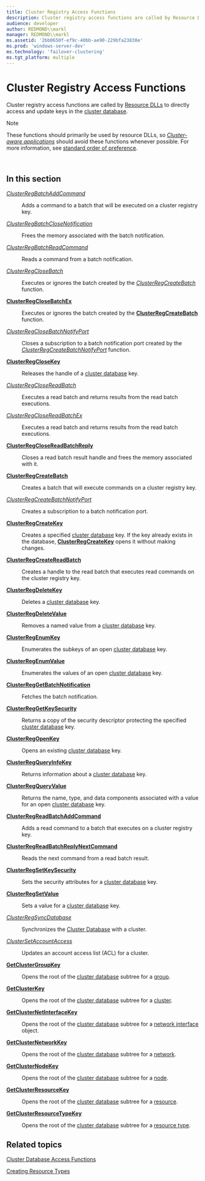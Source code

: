 ```yaml
---
title: Cluster Registry Access Functions
description: Cluster registry access functions are called by Resource DLLs to directly access and update keys in the cluster database.
audience: developer
author: REDMOND\\markl
manager: REDMOND\\markl
ms.assetid: '2bb0650f-ef9c-40bb-ae90-229bfa23838e'
ms.prod: 'windows-server-dev'
ms.technology: 'failover-clustering'
ms.tgt_platform: multiple
---
```


# Cluster Registry Access Functions

Cluster registry access functions are called by [Resource DLLs](resource-dlls.md) to directly access and update keys in the [cluster database](cluster-database.md).

> [!Note]  
> These functions should primarily be used by resource DLLs, so [*Cluster-aware applications*](c-gly.md#-wolf-cluster-aware-application-gly) should avoid these functions whenever possible. For more information, see [standard order of preference](standard-order-of-preference.md).

 

## In this section

<dl> <dt>

[*ClusterRegBatchAddCommand*](clusterregbatchaddcommand.md)
</dt> <dd>

Adds a command to a batch that will be executed on a cluster registry key.

</dd> <dt>

[*ClusterRegBatchCloseNotification*](clusterregbatchclosenotification.md)
</dt> <dd>

Frees the memory associated with the batch notification.

</dd> <dt>

[*ClusterRegBatchReadCommand*](clusterregbatchreadcommand.md)
</dt> <dd>

Reads a command from a batch notification.

</dd> <dt>

[*ClusterRegCloseBatch*](clusterregclosebatch.md)
</dt> <dd>

Executes or ignores the batch created by the [*ClusterRegCreateBatch*](clusterregcreatebatch.md) function.

</dd> <dt>

[**ClusterRegCloseBatchEx**](clusterregclosebatchex.md)
</dt> <dd>

Executes or ignores the batch created by the [**ClusterRegCreateBatch**](clusterregcreatebatch.md) function.

</dd> <dt>

[*ClusterRegCloseBatchNotifyPort*](clusterregclosebatchnotifyport.md)
</dt> <dd>

Closes a subscription to a batch notification port created by the [*ClusterRegCreateBatchNotifyPort*](clusterregcreatebatchnotifyport.md) function.

</dd> <dt>

[**ClusterRegCloseKey**](clusterregclosekey.md)
</dt> <dd>

Releases the handle of a [cluster database](cluster-database.md) key.

</dd> <dt>

[*ClusterRegCloseReadBatch*](clusterregclosereadbatch.md)
</dt> <dd>

Executes a read batch and returns results from the read batch executions.

</dd> <dt>

[*ClusterRegCloseReadBatchEx*](clusterregclosereadbatchex.md)
</dt> <dd>

Executes a read batch and returns results from the read batch executions.

</dd> <dt>

[**ClusterRegCloseReadBatchReply**](clusterregclosereadbatchreply.md)
</dt> <dd>

Closes a read batch result handle and frees the memory associated with it.

</dd> <dt>

[**ClusterRegCreateBatch**](clusterregcreatebatch.md)
</dt> <dd>

Creates a batch that will execute commands on a cluster registry key.

</dd> <dt>

[*ClusterRegCreateBatchNotifyPort*](clusterregcreatebatchnotifyport.md)
</dt> <dd>

Creates a subscription to a batch notification port.

</dd> <dt>

[**ClusterRegCreateKey**](clusterregcreatekey.md)
</dt> <dd>

Creates a specified [cluster database](cluster-database.md) key. If the key already exists in the database, [**ClusterRegCreateKey**](clusterregcreatekey.md) opens it without making changes.

</dd> <dt>

[**ClusterRegCreateReadBatch**](clusterregcreatereadbatch.md)
</dt> <dd>

Creates a handle to the read batch that executes read commands on the cluster registry key.

</dd> <dt>

[**ClusterRegDeleteKey**](clusterregdeletekey.md)
</dt> <dd>

Deletes a [cluster database](cluster-database.md) key.

</dd> <dt>

[**ClusterRegDeleteValue**](clusterregdeletevalue.md)
</dt> <dd>

Removes a named value from a [cluster database](cluster-database.md) key.

</dd> <dt>

[**ClusterRegEnumKey**](clusterregenumkey.md)
</dt> <dd>

Enumerates the subkeys of an open [cluster database](cluster-database.md) key.

</dd> <dt>

[**ClusterRegEnumValue**](clusterregenumvalue.md)
</dt> <dd>

Enumerates the values of an open [cluster database](cluster-database.md) key.

</dd> <dt>

[**ClusterRegGetBatchNotification**](clusterreggetbatchnotification.md)
</dt> <dd>

Fetches the batch notification.

</dd> <dt>

[**ClusterRegGetKeySecurity**](clusterreggetkeysecurity.md)
</dt> <dd>

Returns a copy of the security descriptor protecting the specified [cluster database](cluster-database.md) key.

</dd> <dt>

[**ClusterRegOpenKey**](clusterregopenkey.md)
</dt> <dd>

Opens an existing [cluster database](cluster-database.md) key.

</dd> <dt>

[**ClusterRegQueryInfoKey**](clusterregqueryinfokey.md)
</dt> <dd>

Returns information about a [cluster database](cluster-database.md) key.

</dd> <dt>

[**ClusterRegQueryValue**](clusterregqueryvalue.md)
</dt> <dd>

Returns the name, type, and data components associated with a value for an open [cluster database](cluster-database.md) key.

</dd> <dt>

[**ClusterRegReadBatchAddCommand**](clusterregreadbatchaddcommand.md)
</dt> <dd>

Adds a read command to a batch that executes on a cluster registry key.

</dd> <dt>

[**ClusterRegReadBatchReplyNextCommand**](clusterregreadbatchreplynextcommand.md)
</dt> <dd>

Reads the next command from a read batch result.

</dd> <dt>

[**ClusterRegSetKeySecurity**](clusterregsetkeysecurity.md)
</dt> <dd>

Sets the security attributes for a [cluster database](cluster-database.md) key.

</dd> <dt>

[**ClusterRegSetValue**](clusterregsetvalue.md)
</dt> <dd>

Sets a value for a [cluster database](cluster-database.md) key.

</dd> <dt>

[*ClusterRegSyncDatabase*](clusterregsyncdatabase.md)
</dt> <dd>

Synchronizes the [Cluster Database](cluster-database.md) with a cluster.

</dd> <dt>

[*ClusterSetAccountAccess*](clustersetaccountaccess.md)
</dt> <dd>

Updates an account access list (ACL) for a cluster.

</dd> <dt>

[**GetClusterGroupKey**](getclustergroupkey.md)
</dt> <dd>

Opens the root of the [cluster database](cluster-database.md) subtree for a [group](groups.md).

</dd> <dt>

[**GetClusterKey**](getclusterkey.md)
</dt> <dd>

Opens the root of the [cluster database](cluster-database.md) subtree for a [cluster](c-gly.md#-wolf-cluster-gly).

</dd> <dt>

[**GetClusterNetInterfaceKey**](getclusternetinterfacekey.md)
</dt> <dd>

Opens the root of the [cluster database](cluster-database.md) subtree for a [network interface](network-interfaces.md) object.

</dd> <dt>

[**GetClusterNetworkKey**](getclusternetworkkey.md)
</dt> <dd>

Opens the root of the [cluster database](cluster-database.md) subtree for a [network](networks.md).

</dd> <dt>

[**GetClusterNodeKey**](getclusternodekey.md)
</dt> <dd>

Opens the root of the [cluster database](cluster-database.md) subtree for a [node](nodes.md).

</dd> <dt>

[**GetClusterResourceKey**](getclusterresourcekey.md)
</dt> <dd>

Opens the root of the [cluster database](cluster-database.md) subtree for a [resource](resources.md).

</dd> <dt>

[**GetClusterResourceTypeKey**](getclusterresourcetypekey.md)
</dt> <dd>

Opens the root of the [cluster database](cluster-database.md) subtree for a [resource type](resource-types.md).

</dd> </dl>

## Related topics

<dl> <dt>

[Cluster Database Access Functions](cluster-database-access-functions.md)
</dt> <dt>

[Creating Resource Types](creating-resource-types.md)
</dt> </dl>

 

 




